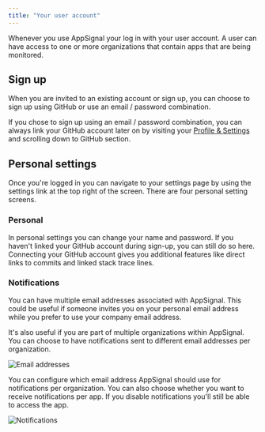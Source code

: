 ```yaml
---
title: "Your user account"
---
```


Whenever you use AppSignal your log in with your user account. A user
can have access to one or more organizations that contain apps that are
being monitored.

## Sign up

When you are invited to an existing account or sign up, you can choose to sign
up using GitHub or use an email / password combination.

If you chose to sign up using an email / password combination, you can always link your GitHub account later on by visiting your [Profile & Settings](https://appsignal.com/users/edit) and scrolling down to GitHub section.

## Personal settings

Once you're logged in you can navigate to your settings page by using
the settings link at the top right of the screen. There are four
personal setting screens.

### Personal

In personal settings you can change your name and password. If you
haven't linked your GitHub account during sign-up, you can still do so here.
Connecting your GitHub account gives you additional features like direct links
to commits and linked stack trace lines.

### Notifications

You can have multiple email addresses associated with AppSignal.
This could be useful if someone invites you on your personal email address
while you prefer to use your company email address.

It's also useful if you are part of multiple organizations within AppSignal.
You can choose to have notifications sent to different email addresses per
organization.

![Email addresses](/assets/images/screenshots/user_emails.png)

You can configure which email address AppSignal should use for notifications
per organization. You can also choose whether you want to receive notifications
per app. If you disable notifications you'll still be able to access the app.

![Notifications](/assets/images/screenshots/user_notifications.png)
